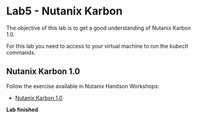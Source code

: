 # Lab5 - Nutanix Karbon
The objective of this lab is to get a good understanding of Nutanix Karbon 1.0.

For this lab you need to access to your virtual machine to run the *kubectl* commands.

## Nutanix Karbon 1.0
Follow the exercise available in Nutanix Handson Workshops:

* [Nutanix Karbon 1.0](https://nutanix.handsonworkshops.com/workshops/d9f09e27-9681-47da-9151-9934720ddd27/start/)

**Lab finished**